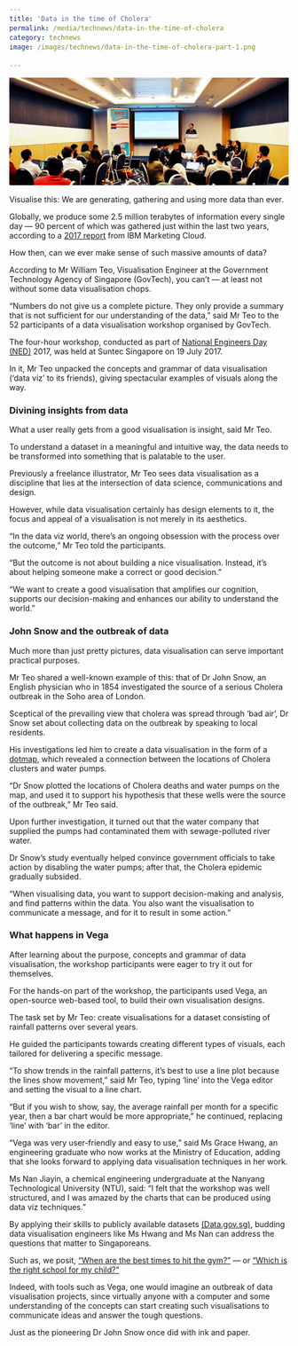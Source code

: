 ```yaml
---
title: 'Data in the time of Cholera'
permalink: /media/technews/data-in-the-time-of-cholera
category: technews
image: /images/technews/data-in-the-time-of-cholera-part-1.png

---
```



![Data in the time of Cholera](/images/technews/data-in-the-time-of-cholera-part-1.png)

Visualise this: We are generating, gathering and using more data than ever.

Globally, we produce some 2.5 million terabytes of information every single day — 90 percent of which was gathered just within the last two years, according to a [2017 report](http://comsense.consulting/wp-content/uploads/2017/03/10_Key_Marketing_Trends_for_2017_and_Ideas_for_Exceeding_Customer_Expectations.pdf) from IBM Marketing Cloud.  

How then, can we ever make sense of such massive amounts of data?

According to Mr William Teo, Visualisation Engineer at the Government Technology Agency of Singapore (GovTech), you can’t — at least not without some data visualisation chops.  

“Numbers do not give us a complete picture. They only provide a summary that is not sufficient for our understanding of the data,” said Mr Teo to the 52 participants of a data visualisation workshop organised by GovTech.

The four-hour workshop, conducted as part of [National Engineers Day (NED)](https://www.ned-ies.org/) 2017, was held at Suntec Singapore on 19 July 2017.

In it, Mr Teo unpacked the concepts and grammar of data visualisation (‘data viz’ to its friends), giving spectacular examples of visuals along the way.

### **Divining insights from data**
What a user really gets from a good visualisation is insight, said Mr Teo.

To understand a dataset in a meaningful and intuitive way, the data needs to be transformed into something that is palatable to the user.

Previously a freelance illustrator, Mr Teo sees data visualisation as a discipline that lies at the intersection of data science, communications and design.

However, while data visualisation certainly has design elements to it, the focus and appeal of a visualisation is not merely in its aesthetics.

“In the data viz world, there’s an ongoing obsession with the process over the outcome,” Mr Teo told the participants.

“But the outcome is not about building a nice visualisation. Instead, it’s about helping someone make a correct or good decision.”

“We want to create a good visualisation that amplifies our cognition, supports our decision-making and enhances our ability to understand the world.”

### **John Snow and the outbreak of data**
Much more than just pretty pictures, data visualisation can serve important practical purposes.

Mr Teo shared a well-known example of this: that of Dr John Snow, an English physician who in 1854 investigated the source of a serious Cholera outbreak in the Soho area of London.

Sceptical of the prevailing view that cholera was spread through ‘bad air’, Dr Snow set about collecting data on the outbreak by speaking to local residents.

His investigations led him to create a data visualisation in the form of a [dotmap](https://www.theguardian.com/news/datablog/2013/mar/15/john-snow-cholera-map), which revealed a connection between the locations of Cholera clusters and water pumps.

“Dr Snow plotted the locations of Cholera deaths and water pumps on the map, and used it to support his hypothesis that these wells were the source of the outbreak,” Mr Teo said.

Upon further investigation, it turned out that the water company that supplied the pumps had contaminated them with sewage-polluted river water.

Dr Snow’s study eventually helped convince government officials to take action by disabling the water pumps; after that, the Cholera epidemic gradually subsided.

“When visualising data, you want to support decision-making and analysis, and find patterns within the data. You also want the visualisation to communicate a message, and for it to result in some action.”

### **What happens in Vega**
After learning about the purpose, concepts and grammar of data visualisation, the workshop participants were eager to try it out for themselves.

For the hands-on part of the workshop, the participants used Vega, an open-source web-based tool, to build their own visualisation designs.

The task set by Mr Teo: create visualisations for a dataset consisting of rainfall patterns over several years.

He guided the participants towards creating different types of visuals, each tailored for delivering a specific message.

“To show trends in the rainfall patterns, it’s best to use a line plot because the lines show movement,” said Mr Teo, typing ‘line’ into the Vega editor and setting the visual to a line chart.

“But if you wish to show, say, the average rainfall per month for a specific year, then a bar chart would be more appropriate,” he continued, replacing ‘line’ with ‘bar’ in the editor.

“Vega was very user-friendly and easy to use,” said Ms Grace Hwang, an engineering graduate who now works at the Ministry of Education, adding that she looks forward to applying data visualisation techniques in her work.

Ms Nan Jiayin, a chemical engineering undergraduate at the Nanyang Technological University (NTU), said: “I felt that the workshop was well structured, and I was amazed by the charts that can be produced using data viz techniques.”

By applying their skills to publicly available datasets [(Data.gov.sg)](https://data.gov.sg/), budding data visualisation engineers like Ms Hwang and Ms Nan can address the questions that matter to Singaporeans.

Such as, we posit, [“When are the best times to hit the gym?”](https://blog.data.gov.sg/when-are-the-best-times-to-hit-the-gym-9ca01616d26f) — or [“Which is the right school for my child?”](https://blog.data.gov.sg/find-the-right-school-using-our-new-school-picker-tool-3a7250b63390)

Indeed, with tools such as Vega, one would imagine an outbreak of data visualisation projects, since virtually anyone with a computer and some understanding of the concepts can start creating such visualisations to communicate ideas and answer the tough questions.

Just as the pioneering Dr John Snow once did with ink and paper.

